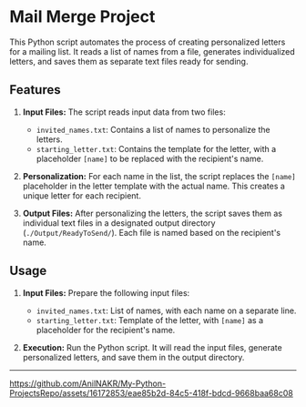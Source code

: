 # Mail Merge Project

This Python script automates the process of creating personalized letters for a mailing list. It reads a list of names from a file, generates individualized letters, and saves them as separate text files ready for sending.

## Features

1.  **Input Files:** The script reads input data from two files:

    -   `invited_names.txt`: Contains a list of names to personalize the letters.
    -   `starting_letter.txt`: Contains the template for the letter, with a placeholder `[name]` to be replaced with the recipient's name.
2.  **Personalization:** For each name in the list, the script replaces the `[name]` placeholder in the letter template with the actual name. This creates a unique letter for each recipient.

3.  **Output Files:** After personalizing the letters, the script saves them as individual text files in a designated output directory (`./Output/ReadyToSend/`). Each file is named based on the recipient's name.

## Usage

1.  **Input Files:** Prepare the following input files:

    -   `invited_names.txt`: List of names, with each name on a separate line.
    -   `starting_letter.txt`: Template of the letter, with `[name]` as a placeholder for the recipient's name.
2.  **Execution:** Run the Python script. It will read the input files, generate personalized letters, and save them in the output directory.
<hr>

https://github.com/AnilNAKR/My-Python-ProjectsRepo/assets/16172853/eae85b2d-84c5-418f-bdcd-9668baa68c08

